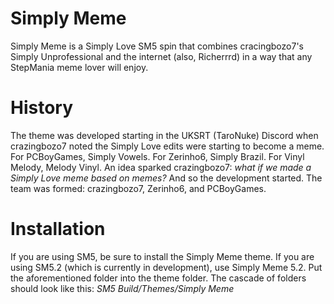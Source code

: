 # Simply Meme
Simply Meme is a Simply Love SM5 spin that combines cracingbozo7's Simply Unprofessional and the internet (also, Richerrrd) in a way that any StepMania meme lover will enjoy.

# History
The theme was developed starting in the UKSRT (TaroNuke) Discord when crazingbozo7 noted the Simply Love edits were starting to become a meme. For PCBoyGames, Simply Vowels. For Zerinho6, Simply Brazil. For Vinyl Melody, Melody Vinyl. An idea sparked crazingbozo7: _what if we made a Simply Love meme based on memes?_ And so the development started. The team was formed: crazingbozo7, Zerinho6, and PCBoyGames.

# Installation
If you are using SM5, be sure to install the Simply Meme theme. If you are using SM5.2 (which is currently in development), use Simply Meme 5.2. Put the aforementioned folder into the theme folder. The cascade of folders should look like this:
                                            _SM5 Build/Themes/Simply Meme_
